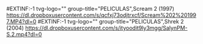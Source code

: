 #EXTINF:-1 tvg-logo="" group-title="PELICULAS",Scream 2 (1997)
https://dl.dropboxusercontent.com/s/qcfxj73odjtrxcf/Scream%202%201997.MP4?dl=0
#EXTINF:-1 tvg-logo="" group-title="PELICULAS",Shrek 2 (2004)
https://dl.dropboxusercontent.com/s/ityoodit9ly3mgg/SalynPM-S.2.mp4?dl=0
